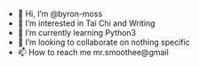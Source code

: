 - 👋 Hi, I’m @byron-moss
- 👀 I’m interested in Tai Chi and Writing
- 🌱 I’m currently learning Python3
- 💞️ I’m looking to collaborate on nothing specific
- 📫 How to reach me mr.smoothee@gmail

<!---
byron-moss/byron-moss is a ✨ special ✨ repository because its `README.md` (this file) appears on your GitHub profile.
You can click the Preview link to take a look at your changes.
--->
